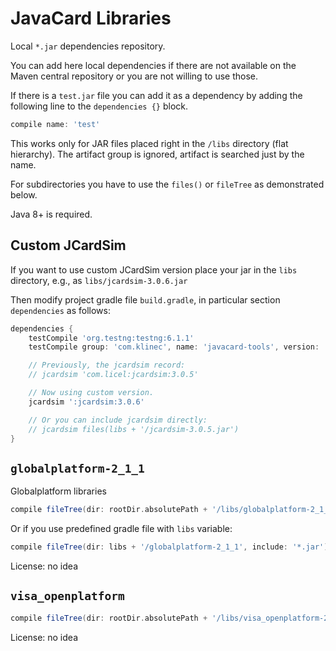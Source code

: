 # JavaCard Libraries

Local `*.jar` dependencies repository.

You can add here local dependencies if there are not available on the
Maven central repository or you are not willing to use those.

If there is a `test.jar` file you can add it as a dependency
by adding the following line to the `dependencies {}` block.

```gradle
compile name: 'test'
```

This works only for JAR files placed right in the `/libs` directory (flat hierarchy).
The artifact group is ignored, artifact is searched just by the name.

For subdirectories you have to use the `files()` or `fileTree` as demonstrated below.

Java 8+ is required.

## Custom JCardSim

If you want to use custom JCardSim version place your jar in the `libs` directory, e.g., as
`libs/jcardsim-3.0.6.jar`

Then modify project gradle file `build.gradle`, in particular section `dependencies` as follows:

```gradle
dependencies {
    testCompile 'org.testng:testng:6.1.1'
    testCompile group: 'com.klinec', name: 'javacard-tools', version: '0.0.1', transitive: false

    // Previously, the jcardsim record:
    // jcardsim 'com.licel:jcardsim:3.0.5'

    // Now using custom version.
    jcardsim ':jcardsim:3.0.6'

    // Or you can include jcardsim directly:
    // jcardsim files(libs + '/jcardsim-3.0.5.jar')
}

```

## `globalplatform-2_1_1`

Globalplatform libraries

```gradle
compile fileTree(dir: rootDir.absolutePath + '/libs/globalplatform-2_1_1', include: '*.jar')
```

Or if you use predefined gradle file with `libs` variable:

```gradle
compile fileTree(dir: libs + '/globalplatform-2_1_1', include: '*.jar')
```

License: no idea

## `visa_openplatform`

```gradle
compile fileTree(dir: rootDir.absolutePath + '/libs/visa_openplatform-2_0', include: '*.jar')
```

License: no idea
